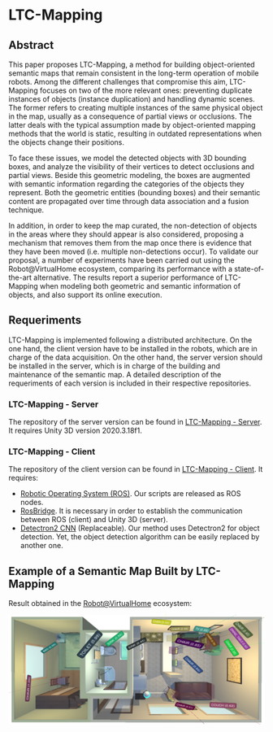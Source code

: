 # LTC-Mapping

## Abstract
This paper proposes LTC-Mapping, a method for building object-oriented semantic maps that remain consistent in the long-term operation of mobile robots. Among the different challenges that compromise this aim, LTC-Mapping focuses on two of the more relevant ones: preventing duplicate instances of objects (instance duplication) and handling dynamic scenes. The former refers to creating multiple instances of the same physical object in the map, usually as a consequence of partial views or occlusions. The latter deals with the typical assumption made by object-oriented mapping methods that the world is static, resulting in outdated representations when the objects change their positions.

To face these issues, we model the detected objects with 3D bounding boxes, and analyze the visibility of their vertices to detect occlusions and partial views. Beside this geometric modeling, the boxes are augmented with semantic information regarding the categories of the objects they represent. Both the geometric entities (bounding boxes) and their semantic content are propagated over time through data association and a fusion technique. 

In addition, in order to keep the map curated, the non-detection of objects in the areas where they should appear is also considered, proposing a mechanism that removes them from the map once there is evidence that they have been moved (i.e. multiple non-detections occur). To validate our proposal, a number of experiments have been carried out using the Robot@VirtualHome ecosystem, comparing its performance with a state-of-the-art alternative. The results report a superior performance of LTC-Mapping when modeling both geometric and semantic information of objects, and also support its online execution.

## Requeriments

LTC-Mapping is implemented following a distributed architecture. On the one hand, the client version have to be installed in the robots, which are in charge of the data acquisition. On the other hand, the server version should be installed in the server, which is in charge of the building and maintenance of the semantic map. A detailed description of the requeriments of each version is included in their respective repositories.

### LTC-Mapping - Server
The repository of the server version can be found in [LTC-Mapping - Server](https://github.com/MAPIRlab/LTC-Mapping-Server). It requires Unity 3D version 2020.3.18f1.

### LTC-Mapping - Client
The repository of the client version can be found in [LTC-Mapping - Client](https://github.com/MAPIRlab/LTC-Mapping-Client). It requires:
  - [Robotic Operating System (ROS)](https://www.ros.org/). Our scripts are released as ROS nodes.
  - [RosBridge](http://wiki.ros.org/rosbridge_suite). It is necessary in order to establish the communication between ROS (client) and Unity 3D (server).
  - [Detectron2 CNN](https://github.com/DavidFernandezChaves/Detectron2_ros) (Replaceable). Our method uses Detectron2 for object detection. Yet, the object detection algorithm can be easily replaced by another one.

## Example of a Semantic Map Built by LTC-Mapping
Result obtained in the [Robot@VirtualHome](https://github.com/DavidFernandezChaves/RobotAtVirtualHome) ecosystem:
<div align="center">
  <img src="https://github.com/MAPIRlab/LTC-Mapping-Server/blob/master/Textures/example_semantic_mapping.png?raw=true"/>
</div>



